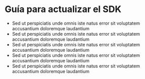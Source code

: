 # Guía para actualizar el SDK

- Sed ut perspiciatis unde omnis iste natus error sit voluptatem accusantium doloremque laudantium
- Sed ut perspiciatis unde omnis iste natus error sit voluptatem accusantium doloremque laudantium
- Sed ut perspiciatis unde omnis iste natus error sit voluptatem accusantium doloremque laudantium
- Sed ut perspiciatis unde omnis iste natus error sit voluptatem accusantium doloremque laudantium
- Sed ut perspiciatis unde omnis iste natus error sit voluptatem accusantium doloremque laudantium